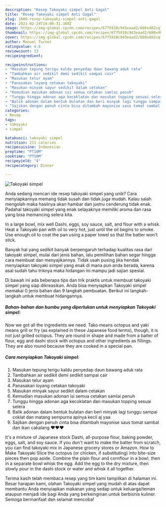 ```yaml
---
description: "Resep Takoyaki simpel Anti Gagal"
title: "Resep Takoyaki simpel Anti Gagal"
slug: 1609-resep-takoyaki-simpel-anti-gagal
date: 2021-02-24T14:00:31.360Z
image: https://img-global.cpcdn.com/recipes/6775918c943eaad2/680x482cq70/takoyaki-simpel-foto-resep-utama.jpg
thumbnail: https://img-global.cpcdn.com/recipes/6775918c943eaad2/680x482cq70/takoyaki-simpel-foto-resep-utama.jpg
cover: https://img-global.cpcdn.com/recipes/6775918c943eaad2/680x482cq70/takoyaki-simpel-foto-resep-utama.jpg
author: Manuel Turner
ratingvalue: 4.6
reviewcount: 13
recipeingredient:

recipeinstructions:
- "Masukan tepung terigu kaldu penyedap daun bawang aduk rata"
- "Tambahkan air sedikit demi sedikit sampai cair"
- "Masukan telur ayam"
- "Panasakan loyang cetakan takoyaki"
- "Masukan minyak sayur sedikit dalam cetakan"
- "Kemudian masukan adonan isi semua cetakan samlai penuh"
- "Tunggu hingga adonan aga kecoklatan dan masukan topping sesuai selera"
- "Balik adonan dalam bentuk bulatan dan beri minyak lagi tunggu sampai coklat dan matang sempurna apinya kecil aj yaa"
- "Sajikan dengan penuh cinta bisa ditambah mayonise saus tomat sambal dan ikan cakalang ❤️❤️❤️"
categories:
- Resep
tags:
- takoyaki
- simpel

katakunci: takoyaki simpel 
nutrition: 211 calories
recipecuisine: Indonesian
preptime: "PT10M"
cooktime: "PT50M"
recipeyield: "4"
recipecategory: Dinner

---
```



![Takoyaki simpel](https://img-global.cpcdn.com/recipes/6775918c943eaad2/680x482cq70/takoyaki-simpel-foto-resep-utama.jpg)

Anda sedang mencari ide resep takoyaki simpel yang unik? Cara menyiapkannya memang tidak susah dan tidak juga mudah. Kalau salah mengolah maka hasilnya akan hambar dan justru cenderung tidak enak. Padahal takoyaki simpel yang enak selayaknya memiliki aroma dan rasa yang bisa memancing selera kita.

In a large bowl, mix well Dashi, eggs, soy sauce, salt, and flour with a whisk. Heat a Takoyaki pan with oil to very hot, just until the oil begins to smoke. Use enough oil to coat the pan using a paper towel so that the batter won&#39;t stick.

Banyak hal yang sedikit banyak berpengaruh terhadap kualitas rasa dari takoyaki simpel, mulai dari jenis bahan, lalu pemilihan bahan segar hingga cara membuat dan menyajikannya. Tidak usah pusing jika hendak menyiapkan takoyaki simpel yang enak di mana pun anda berada, karena asal sudah tahu triknya maka hidangan ini mampu jadi sajian spesial.


Di bawah ini ada beberapa tips dan trik praktis untuk membuat takoyaki simpel yang siap dikreasikan. Anda bisa menyiapkan Takoyaki simpel memakai 0 jenis bahan dan 9 langkah pembuatan. Berikut ini langkah-langkah untuk membuat hidangannya.

<!--inarticleads1-->

##### Bahan-bahan dan bumbu yang diperlukan untuk menyiapkan Takoyaki simpel:



Now we got all the ingredients we need. Tako means octopus and yaki means grill or fry (as explained in these Japanese food terms), though, it is not just grilled octopus. They are round in shape and made from a batter of flour, egg and dashi stock with octopus and other ingredients as fillings. They are also round because they are cooked in a special pan. 

<!--inarticleads2-->

##### Cara menyiapkan Takoyaki simpel:

1. Masukan tepung terigu kaldu penyedap daun bawang aduk rata
1. Tambahkan air sedikit demi sedikit sampai cair
1. Masukan telur ayam
1. Panasakan loyang cetakan takoyaki
1. Masukan minyak sayur sedikit dalam cetakan
1. Kemudian masukan adonan isi semua cetakan samlai penuh
1. Tunggu hingga adonan aga kecoklatan dan masukan topping sesuai selera
1. Balik adonan dalam bentuk bulatan dan beri minyak lagi tunggu sampai coklat dan matang sempurna apinya kecil aj yaa
1. Sajikan dengan penuh cinta bisa ditambah mayonise saus tomat sambal dan ikan cakalang ❤️❤️❤️


It&#39;s a mixture of Japanese stock Dashi, all-purpose flour, baking powder, eggs, salt, and soy sauce. If you don&#39;t want to make the batter from scratch, you can find takoyaki mix in Japanese grocery stores or Amazon. How to Make Takoyaki Slice the octopus (or chicken, if substituting) into bite-size pieces then pop aside. Combine the plain flour and cornflour in a bowl, then in a separate bowl whisk the egg. Add the egg to the dry mixture, then slowly pour in the dashi stock or water and whisk it all together. 

Terima kasih telah membaca resep yang tim kami tampilkan di halaman ini. Besar harapan kami, olahan Takoyaki simpel yang mudah di atas dapat membantu Anda menyiapkan makanan yang sedap untuk keluarga/teman ataupun menjadi ide bagi Anda yang berkeinginan untuk berbisnis kuliner. Semoga bermanfaat dan selamat mencoba!
